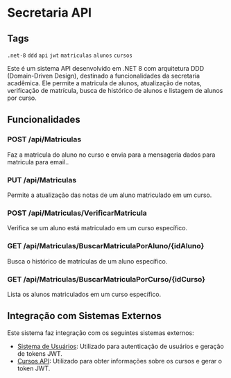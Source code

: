 # Secretaria API

## Tags
`.net-8` `ddd` `api` `jwt` `matriculas` `alunos` `cursos`

Este é um sistema API desenvolvido em .NET 8 com arquitetura DDD (Domain-Driven Design), destinado a funcionalidades da secretaria acadêmica. Ele permite a matricula de alunos, atualização de notas, verificação de matrícula, busca de histórico de alunos e listagem de alunos por curso.

## Funcionalidades

### POST /api/Matriculas

Faz a matricula do aluno no curso e envia para a mensageria dados para matricula para email..

### PUT /api/Matriculas

Permite a atualização das notas de um aluno matriculado em um curso.

### POST /api/Matriculas/VerificarMatricula

Verifica se um aluno está matriculado em um curso específico.

### GET /api/Matriculas/BuscarMatriculaPorAluno/{idAluno}

Busca o histórico de matrículas de um aluno específico.

### GET /api/Matriculas/BuscarMatriculaPorCurso/{idCurso}

Lista os alunos matriculados em um curso específico.

## Integração com Sistemas Externos

Este sistema faz integração com os seguintes sistemas externos:
- [Sistema de Usuários](https://github.com/MARIO-IVISA/Usuarios): Utilizado para autenticação de usuários e geração de tokens JWT.
- [Cursos API](https://github.com/MARIO-IVISA/CursosApi): Utilizado para obter informações sobre os cursos e gerar o token JWT.

